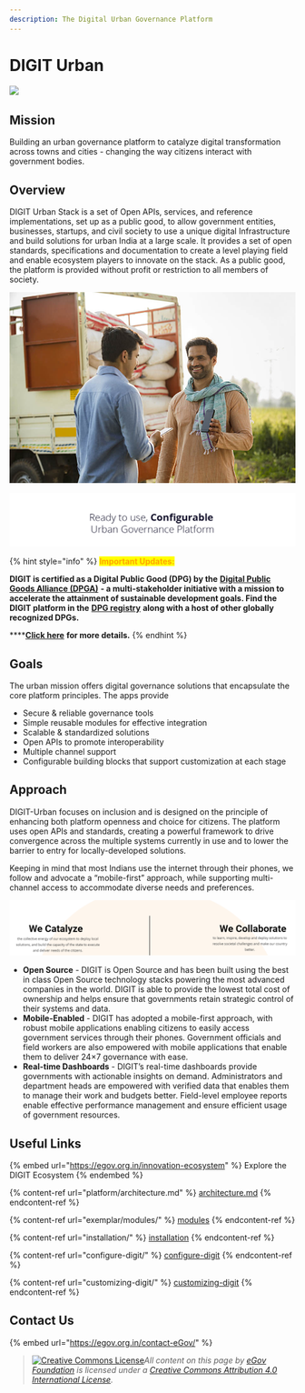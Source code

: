 ```yaml
---
description: The Digital Urban Governance Platform
---
```


# DIGIT Urban

![](.gitbook/assets/digit-website\_updated-03.png)

## Mission

Building an urban governance platform to catalyze digital transformation across towns and cities - changing the way citizens interact with government bodies.

## Overview

DIGIT Urban Stack is a set of Open APIs, services, and reference implementations, set up as a public good, to allow government entities, businesses, startups, and civil society to use a unique digital Infrastructure and build solutions for urban India at a large scale. It provides a set of open standards, specifications and documentation to create a level playing field and enable ecosystem players to innovate on the stack. As a public good, the platform is provided without profit or restriction to all members of society.

![](<.gitbook/assets/image (94).png>)

![](<.gitbook/assets/image (92) (1).png>)

{% hint style="info" %}
<mark style="color:orange;">**Important Updates:**</mark>&#x20;

**DIGIT is certified as a Digital Public Good (DPG) by the** [**Digital Public Goods Alliance (DPGA)**](https://digitalpublicgoods.net/) **- a multi-stakeholder initiative with a mission to accelerate the attainment of sustainable development goals. Find the DIGIT platform in the** [**DPG registry**](https://digitalpublicgoods.net/registry/) **along with a host of other globally recognized DPGs.**&#x20;

****[**Click here**](https://digitalpublicgoods.net/) **for more details.**
{% endhint %}

## Goals

The urban mission offers digital governance solutions that encapsulate the core platform principles. The apps provide

* Secure & reliable governance tools
* Simple reusable modules for effective integration
* Scalable & standardized solutions
* Open APIs to promote interoperability
* Multiple channel support
* Configurable building blocks that support customization at each stage

## Approach

DIGIT-Urban focuses on inclusion and is designed on the principle of enhancing both platform openness and choice for citizens. The platform uses open APIs and standards, creating a powerful framework to drive convergence across the multiple systems currently in use and to lower the barrier to entry for locally-developed solutions.&#x20;

Keeping in mind that most Indians use the internet through their phones, we follow and advocate a “mobile-first” approach, while supporting multi-channel access to accommodate diverse needs and preferences.

![](.gitbook/assets/landing-page-12.png)

* **Open Source** - DIGIT is Open Source and has been built using the best in class Open Source technology stacks powering the most advanced companies in the world. DIGIT is able to provide the lowest total cost of ownership and helps ensure that governments retain strategic control of their systems and data.
* **Mobile-Enabled** - DIGIT has adopted a mobile-first approach, with robust mobile applications enabling citizens to easily access government services through their phones. Government officials and field workers are also empowered with mobile applications that enable them to deliver 24×7 governance with ease.
* **Real-time Dashboards** - DIGIT’s real-time dashboards provide governments with actionable insights on demand. Administrators and department heads are empowered with verified data that enables them to manage their work and budgets better. Field-level employee reports enable effective performance management and ensure efficient usage of government resources.

## Useful Links

{% embed url="https://egov.org.in/innovation-ecosystem" %}
Explore the DIGIT Ecosystem
{% endembed %}

{% content-ref url="platform/architecture.md" %}
[architecture.md](platform/architecture.md)
{% endcontent-ref %}

{% content-ref url="exemplar/modules/" %}
[modules](exemplar/modules/)
{% endcontent-ref %}

{% content-ref url="installation/" %}
[installation](installation/)
{% endcontent-ref %}

{% content-ref url="configure-digit/" %}
[configure-digit](configure-digit/)
{% endcontent-ref %}

{% content-ref url="customizing-digit/" %}
[customizing-digit](customizing-digit/)
{% endcontent-ref %}

## Contact Us

{% embed url="https://egov.org.in/contact-eGov/" %}



> [![Creative Commons License](https://i.creativecommons.org/l/by/4.0/80x15.png)_​_](http://creativecommons.org/licenses/by/4.0/)_All content on this page by_ [_eGov Foundation_](https://egov.org.in/) _is licensed under a_ [_Creative Commons Attribution 4.0 International License_](http://creativecommons.org/licenses/by/4.0/)_._
